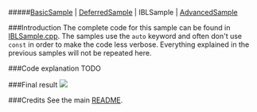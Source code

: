 #####[BasicSample](https://github.com/TomVeltmeijer/D3D11Renderer/blob/master/samples/BasicSample) | [DeferredSample](https://github.com/TomVeltmeijer/D3D11Renderer/blob/master/samples/DeferredSample) | IBLSample | [AdvancedSample](https://github.com/TomVeltmeijer/D3D11Renderer/blob/master/samples/AdvancedSample) 

###Introduction
The complete code for this sample can be found in [IBLSample.cpp](https://github.com/TomVeltmeijer/D3D11Renderer/blob/master/samples/IBLSample/src/IBLSample.cpp). The samples use the `auto` keyword and often don't use `const` in order to make the code less verbose. Everything explained in the previous samples will not be repeated here.

###Code explanation
TODO

###Final result
![](https://github.com/TomVeltmeijer/D3D11Renderer/blob/master/samples/IBLSample/screenshot.png)

###Credits
See the main [README](https://github.com/TomVeltmeijer/D3D11Renderer/blob/master/README.md).